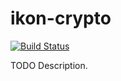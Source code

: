 # ikon-crypto

[![Build Status](https://travis-ci.org/githubuser/ikon-crypto.png)](https://travis-ci.org/githubuser/ikon-crypto)

TODO Description.
